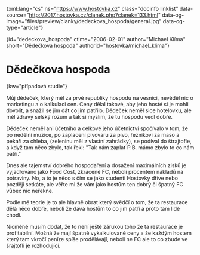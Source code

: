 
{xml:lang="cs" ns="https://www.hostovka.cz" class="docinfo linklist" data-source="http://2017.hostovka.cz/clanek.php?clanek=133.html" data-og-image="files/preview/clanky/dedeckova_hospoda/general.jpg" data-og-type="article"}

{id="dedeckova\_hospoda" ctime="2006-02-01" author="Michael Klíma" short="Dědečkova hospoda" authorid="hostovka/michael\_klima"}

# Dědečkova hospoda

<!-- generated attribute kw by user_udpatekw.sh on 2019-02-23, do not edit -->

{kw="případová studie"}

Můj dědeček, který měl za prvé republiky hospodu na vesnici, nevěděl nic o marketingu a o kalkulaci cen. Ceny dělal takové, aby jeho hosté si je mohli dovolit, a snažil se jim dát co jim patřilo. Dědeček neměl sice hotelovku, ale měl zdravý selský rozum a tak si myslím, že tu hospodu vedl dobře.

Dědeček neměl ani účetního a celkové jeho účetnictví spočívalo v tom, že po nedělní muzice, po zaplacení pivovaru za pivo, řezníkovi za maso a pekaři za chleba, (zeleninu měl z vlastní zahrádky), se podíval do štrajtofle, a když tam něco zbylo, tak řekl: "Tak nám zaplať P.B. mámo zbylo to co nám patří."

Dnes ale tajemství dobrého hospodaření a dosažení maximálních zisků je vyjadřováno jako Food Cost, zkráceně FC, neboli procentem nákladů na potraviny. No, a to je něco s čím se jako studenti Hostovky dříve nebo později setkáte, ale věřte mi že vám jako hostům ten dobrý či špatný FC vůbec nic neřekne.

Podle mé teorie je to ale hlavně obrat který svědčí o tom, že ta restaurace dělá něco dobře, neboli že dává hostům to co jim patří a proto tam lidé chodí.

Nicméně musím dodat, že to není ještě zárukou toho že ta restaurace je profitabilní. Možná že mají špatně vykalkulované ceny a že každým hostem který tam vkročí peníze spíše prodělávají, neboli ne FC ale to co zbude ve šrajtofli je rozhodující.

